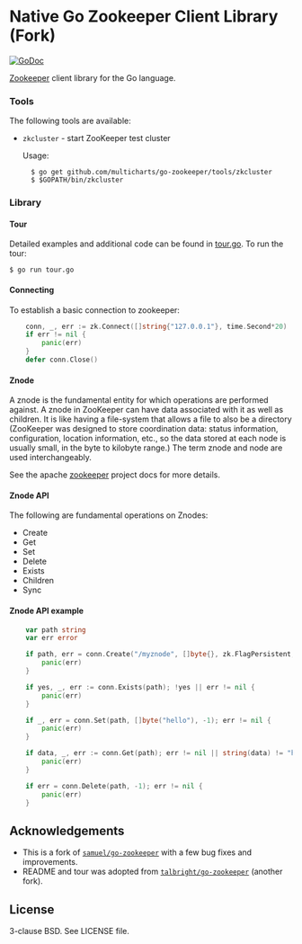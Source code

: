 Native Go Zookeeper Client Library (Fork)
=========================================

[![GoDoc](https://godoc.org/github.com/multicharts/go-zookeeper/zk?status.svg)](https://godoc.org/github.com/multicharts/go-zookeeper/zk)

[Zookeeper](https://zookeeper.apache.org/) client library for the Go language.

### Tools

The following tools are available:

* `zkcluster` - start ZooKeeper test cluster

    Usage:

        $ go get github.com/multicharts/go-zookeeper/tools/zkcluster
        $ $GOPATH/bin/zkcluster

### Library

#### Tour

Detailed examples and additional code can be found in [tour.go](examples/tour.go). To run the tour:

    $ go run tour.go

#### Connecting

To establish a basic connection to zookeeper:

```go
	conn, _, err := zk.Connect([]string{"127.0.0.1"}, time.Second*20)
	if err != nil {
		panic(err)
	}
	defer conn.Close()
```

#### Znode

A znode is the fundamental entity for which operations are performed against. A znode in ZooKeeper can have data associated with it as well as children. It is like having a file-system that allows a file to also be a directory (ZooKeeper was designed to store coordination data: status information, configuration, location information, etc., so the data stored at each node is usually small, in the byte to kilobyte range.) The term znode and node are used interchangeably.

See the apache [zookeeper](https://zookeeper.apache.org/doc/trunk/zookeeperOver.html) project docs for more details.

#### Znode API

The following are fundamental operations on Znodes:
* Create
* Get
* Set
* Delete
* Exists
* Children
* Sync

#### Znode API example

```go
	var path string
	var err error

	if path, err = conn.Create("/myznode", []byte{}, zk.FlagPersistent, zk.WorldACL(zk.PermAll)); err != nil {
		panic(err)
	}

	if yes, _, err := conn.Exists(path); !yes || err != nil {
		panic(err)
	}

	if _, err = conn.Set(path, []byte("hello"), -1); err != nil {
		panic(err)
	}

	if data, _, err := conn.Get(path); err != nil || string(data) != "hello" {
		panic(err)
	} 

	if err = conn.Delete(path, -1); err != nil {
		panic(err)
	}
```

Acknowledgements
----------------

* This is a fork of [`samuel/go-zookeeper`](https://github.com/samuel/go-zookeeper) with a few bug fixes and improvements.
* README and tour was adopted from [`talbright/go-zookeeper`](https://github.com/talbright/go-zookeeper) (another fork).

License
-------

3-clause BSD. See LICENSE file.
